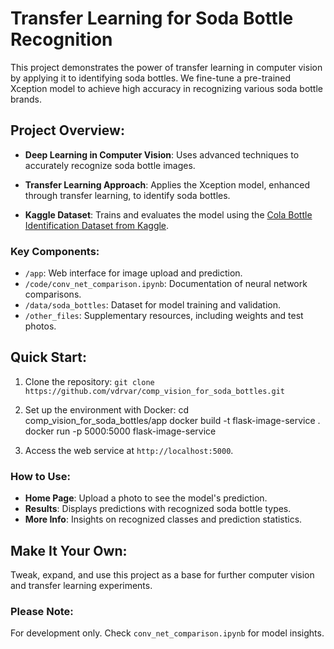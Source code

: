 # Transfer Learning for Soda Bottle Recognition

This project demonstrates the power of transfer learning in computer vision by applying it to identifying soda bottles. We fine-tune a pre-trained Xception model to achieve high accuracy in recognizing various soda bottle brands.

## Project Overview:

- **Deep Learning in Computer Vision**: Uses advanced techniques to accurately recognize soda bottle images.

- **Transfer Learning Approach**: Applies the Xception model, enhanced through transfer learning, to identify soda bottles.

- **Kaggle Dataset**: Trains and evaluates the model using the [Cola Bottle Identification Dataset from Kaggle](https://www.kaggle.com/datasets/deadskull7/cola-bottle-identification/code).

### Key Components:

- `/app`: Web interface for image upload and prediction.
- `/code/conv_net_comparison.ipynb`: Documentation of neural network comparisons.
- `/data/soda_bottles`: Dataset for model training and validation.
- `/other_files`: Supplementary resources, including weights and test photos.

## Quick Start:

1. Clone the repository:
   `git clone https://github.com/vdrvar/comp_vision_for_soda_bottles.git`

2. Set up the environment with Docker:
cd comp_vision_for_soda_bottles/app
docker build -t flask-image-service .
docker run -p 5000:5000 flask-image-service


3. Access the web service at `http://localhost:5000`.

### How to Use:

- **Home Page**: Upload a photo to see the model's prediction.
- **Results**: Displays predictions with recognized soda bottle types.
- **More Info**: Insights on recognized classes and prediction statistics.

## Make It Your Own:

Tweak, expand, and use this project as a base for further computer vision and transfer learning experiments.

### Please Note:

For development only. Check `conv_net_comparison.ipynb` for model insights.
